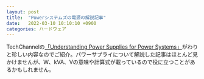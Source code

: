 ```yaml
---
layout: post
title:  "Powerシステムズの電源の解説記事"
date:   2022-03-10 10:10:10 +0900
categories: ハードウェア
---
```

TechChannelの[「Understanding Power Supplies for Power Systems」](https://techchannel.com/SMB/02/2022/power-supplies-power-systems)がわりと珍しい内容なのでご紹介。パワーサプライについて解説した記事はほとんど見かけませんが、W、kVA、Vの意味や計算式が載っているので役に立つことがあるかもしれません。
